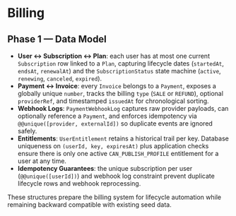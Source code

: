 # Billing

## Phase 1 — Data Model
- **User ↔ Subscription ↔ Plan**: each user has at most one current `Subscription` row linked to a `Plan`, capturing lifecycle dates (`startedAt`, `endsAt`, `renewalAt`) and the `SubscriptionStatus` state machine (`active`, `renewing`, `canceled`, `expired`).
- **Payment ↔ Invoice**: every `Invoice` belongs to a `Payment`, exposes a globally unique `number`, tracks the billing `type` (`SALE` or `REFUND`), optional `providerRef`, and timestamped `issuedAt` for chronological sorting.
- **Webhook Logs**: `PaymentWebhookLog` captures raw provider payloads, can optionally reference a `Payment`, and enforces idempotency via `@@unique([provider, externalId])` so duplicate events are ignored safely.
- **Entitlements**: `UserEntitlement` retains a historical trail per key. Database uniqueness on `(userId, key, expiresAt)` plus application checks ensure there is only one active `CAN_PUBLISH_PROFILE` entitlement for a user at any time.
- **Idempotency Guarantees**: the unique subscription per user (`@@unique([userId])`) and webhook log constraint prevent duplicate lifecycle rows and webhook reprocessing.

These structures prepare the billing system for lifecycle automation while remaining backward compatible with existing seed data.
